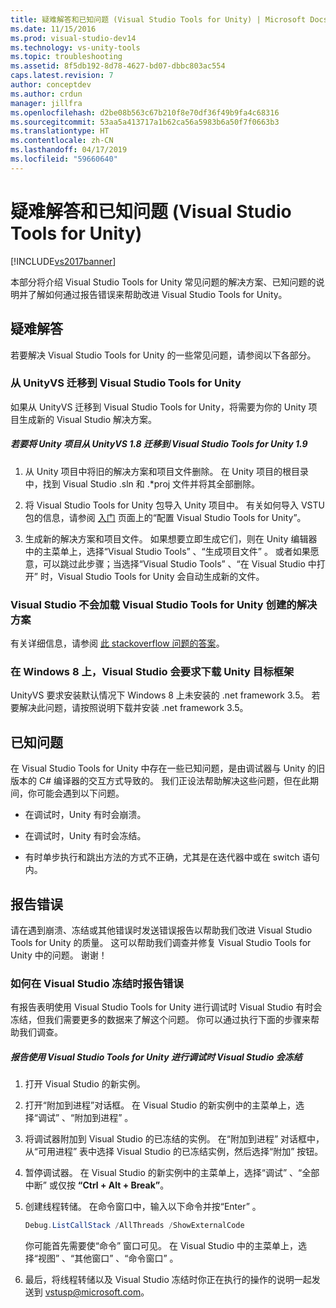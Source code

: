 ```yaml
---
title: 疑难解答和已知问题 (Visual Studio Tools for Unity) | Microsoft Docs
ms.date: 11/15/2016
ms.prod: visual-studio-dev14
ms.technology: vs-unity-tools
ms.topic: troubleshooting
ms.assetid: 8f5db192-8d78-4627-bd07-dbbc803ac554
caps.latest.revision: 7
author: conceptdev
ms.author: crdun
manager: jillfra
ms.openlocfilehash: d2be08b563c67b210f8e70df36f49b9fa4c68316
ms.sourcegitcommit: 53aa5a413717a1b62ca56a5983b6a50f7f0663b3
ms.translationtype: HT
ms.contentlocale: zh-CN
ms.lasthandoff: 04/17/2019
ms.locfileid: "59660640"
---
```

# <a name="troubleshooting-and-known-issues-visual-studio-tools-for-unity"></a>疑难解答和已知问题 (Visual Studio Tools for Unity)
[!INCLUDE[vs2017banner](../includes/vs2017banner.md)]

本部分将介绍 Visual Studio Tools for Unity 常见问题的解决方案、已知问题的说明并了解如何通过报告错误来帮助改进 Visual Studio Tools for Unity。  
  
## <a name="troubleshooting"></a>疑难解答  
 若要解决 Visual Studio Tools for Unity 的一些常见问题，请参阅以下各部分。  
  
### <a name="migrating-from-unityvs-to-visual-studio-tools-for-unity"></a>从 UnityVS 迁移到 Visual Studio Tools for Unity  
 如果从 UnityVS 迁移到 Visual Studio Tools for Unity，将需要为你的 Unity 项目生成新的 Visual Studio 解决方案。  
  
##### <a name="to-migrate-your-unity-project-from-unityvs-18-to-visual-studio-tools-for-unity-19"></a>若要将 Unity 项目从 UnityVS 1.8 迁移到 Visual Studio Tools for Unity 1.9  
  
1.  从 Unity 项目中将旧的解决方案和项目文件删除。 在 Unity 项目的根目录中，找到 Visual Studio .sln 和 .*proj 文件并将其全部删除。  
  
2.  将 Visual Studio Tools for Unity 包导入 Unity 项目中。 有关如何导入 VSTU 包的信息，请参阅 [入门](../cross-platform/getting-started-with-visual-studio-tools-for-unity.md) 页面上的“配置 Visual Studio Tools for Unity”。  
  
3.  生成新的解决方案和项目文件。 如果想要立即生成它们，则在 Unity 编辑器中的主菜单上，选择“Visual Studio Tools” 、“生成项目文件” 。 或者如果愿意，可以跳过此步骤；当选择“Visual Studio Tools” 、“在 Visual Studio 中打开” 时，Visual Studio Tools for Unity 会自动生成新的文件。  
  
### <a name="visual-studio-wont-load-the-solution-that-visual-studio-tools-for-unity-created"></a>Visual Studio 不会加载 Visual Studio Tools for Unity 创建的解决方案  
 有关详细信息，请参阅 [此 stackoverflow 问题的答案](http://stackoverflow.com/a/24035907/36702)。  
  
### <a name="on-windows-8-visual-studio-asks-to-download-the-unity-target-framework"></a>在 Windows 8 上，Visual Studio 会要求下载 Unity 目标框架  
 UnityVS 要求安装默认情况下 Windows 8 上未安装的 .net framework 3.5。 若要解决此问题，请按照说明下载并安装 .net framework 3.5。  
  
## <a name="known-issues"></a>已知问题  
 在 Visual Studio Tools for Unity 中存在一些已知问题，是由调试器与 Unity 的旧版本的 C# 编译器的交互方式导致的。 我们正设法帮助解决这些问题，但在此期间，你可能会遇到以下问题。  
  
-   在调试时，Unity 有时会崩溃。  
  
-   在调试时，Unity 有时会冻结。  
  
-   有时单步执行和跳出方法的方式不正确，尤其是在迭代器中或在 switch 语句内。  
  
## <a name="reporting-errors"></a>报告错误  
 请在遇到崩溃、冻结或其他错误时发送错误报告以帮助我们改进 Visual Studio Tools for Unity 的质量。 这可以帮助我们调查并修复 Visual Studio Tools for Unity 中的问题。 谢谢！  
  
### <a name="how-to-report-an-error-when-visual-studio-freezes"></a>如何在 Visual Studio 冻结时报告错误  
 有报告表明使用 Visual Studio Tools for Unity 进行调试时 Visual Studio 有时会冻结，但我们需要更多的数据来了解这个问题。 你可以通过执行下面的步骤来帮助我们调查。  
  
##### <a name="to-report-that-visual-studio-freezes-while-debugging-with-visual-studio-tools-for-unity"></a>报告使用 Visual Studio Tools for Unity 进行调试时 Visual Studio 会冻结  
  
1. 打开 Visual Studio 的新实例。  
  
2. 打开“附加到进程”对话框。 在 Visual Studio 的新实例中的主菜单上，选择“调试” 、“附加到进程” 。  
  
3. 将调试器附加到 Visual Studio 的已冻结的实例。 在“附加到进程”  对话框中，从“可用进程”  表中选择 Visual Studio 的已冻结实例，然后选择“附加”  按钮。  
  
4. 暂停调试器。 在 Visual Studio 的新实例中的主菜单上，选择“调试” 、“全部中断”  或仅按 **“Ctrl + Alt + Break”**。  
  
5. 创建线程转储。 在命令窗口中，输入以下命令并按“Enter” 。  
  
   ```powershell  
   Debug.ListCallStack /AllThreads /ShowExternalCode  
   ```  
  
    你可能首先需要使“命令”  窗口可见。 在 Visual Studio 中的主菜单上，选择“视图” 、“其他窗口” 、“命令窗口” 。  
  
6. 最后，将线程转储以及 Visual Studio 冻结时你正在执行的操作的说明一起发送到 [vstusp@microsoft.com](mailto:vstusp@microsoft.com)。
